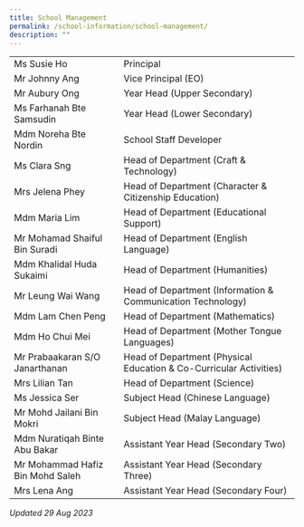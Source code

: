 ```yaml
---
title: School Management
permalink: /school-information/school-management/
description: ""
---
```

|  |  |
|---|---|
| Ms Susie Ho | Principal |
| Mr Johnny Ang | Vice Principal (EO) |
| Mr Aubury Ong | Year Head (Upper Secondary) |
| Ms Farhanah Bte Samsudin | Year Head (Lower Secondary) |
| Mdm Noreha Bte Nordin | School Staff Developer |
| Ms Clara Sng | Head of Department (Craft & Technology) |
| Mrs Jelena Phey | Head of Department (Character & Citizenship Education) |
| Mdm Maria Lim | Head of Department (Educational Support) |
| Mr Mohamad Shaiful Bin Suradi | Head of Department (English Language) |
| Mdm Khalidal Huda Sukaimi   | Head of Department (Humanities) |
| Mr Leung Wai Wang | Head of Department (Information & Communication Technology) |
| Mdm Lam Chen Peng | Head of Department (Mathematics) |
| Mdm Ho Chui Mei | Head of Department (Mother Tongue Languages) |
| Mr Prabaakaran S/O Janarthanan | Head of Department (Physical Education & Co-Curricular Activities) |
| Mrs Lilian Tan | Head of Department (Science) |
| Ms Jessica Ser | Subject Head (Chinese Language) |
| Mr Mohd Jailani Bin Mokri | Subject Head (Malay Language) |
| Mdm Nuratiqah Binte Abu Bakar | Assistant Year Head (Secondary Two) |
| Mr Mohammad Hafiz Bin Mohd Saleh | Assistant Year Head (Secondary Three) |
| Mrs Lena Ang | Assistant Year Head (Secondary Four) |

_Updated 29 Aug 2023_